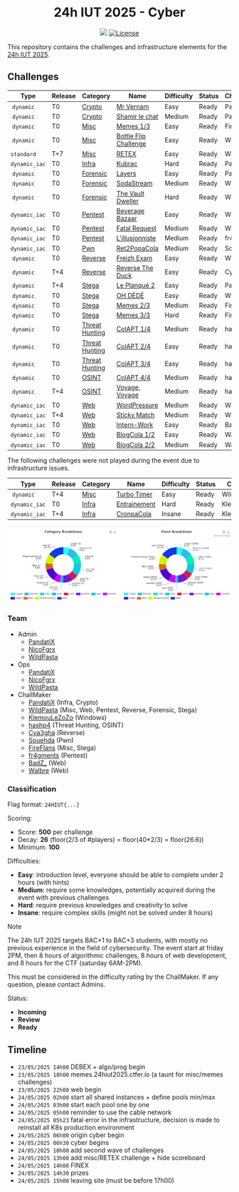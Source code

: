 <div align="center">
    <h1>24h IUT 2025 - Cyber</h1>
    <a href="https://discord.com/channels/1333366010232705097/1333366010753056831"><img src="https://img.shields.io/badge/discord-24hiut25-5865F2?style=for-the-badge&logo=discord"></a>
    <a href=""><img src="https://img.shields.io/github/license/ctfer-io/24hiut2025?style=for-the-badge" alt="License"></a>
</div>

This repository contains the challenges and infrastructure elements for the [24h IUT 2025](https://24hinfo.iut.fr/).

## Challenges

| Type          | Release | Category                                    | Name                                                            | Difficulty | Status   | ChallMaker   |
|---------------|---------|---------------------------------------------|-----------------------------------------------------------------|------------|----------|--------------|
| `dynamic`     | T0      | [Crypto](challenges/crypto)                 | [Mr Vernam](challenges/crypto/vernam/)                          | Easy       | Ready    | PandatiX     |
| `dynamic`     | T0      | [Crypto](challenges/crypto)                 | [Shamir le chat](challenges/crypto/shamir/)                     | Medium     | Ready    | PandatiX     |
| `dynamic`     | T0      | [Misc](challenges/misc)                     | [Memes 1/3](challenges/misc/memes_1/)                           | Easy       | Ready    | FireFlan     |
| `dynamic`     | T0      | [Misc](challenges/misc)                     | [Bottle Flip Challenge](challenges/misc/bottle-flip-challenge/) | Easy       | Ready    | WildPasta    |
| `standard`    | T+7     | [Misc](challenges/misc)                     | [RETEX](challenges/misc/retex/)                                 | Easy       | Ready    | WildPasta    |
| `dynamic_iac` | T0      | [Infra](challenges/infra)                   | [Kubrac](challenges/infra/kubrac/)                              | Hard       | Ready    | PandatiX     |
| `dynamic`     | T0      | [Forensic](challenges/forensic)             | [Layers](challenges/forensic/layers/)                           | Easy       | Ready    | PandatiX     |
| `dynamic`     | T0      | [Forensic](challenges/forensic)             | [SodaStream](challenges/forensic/sodastream/)                   | Medium     | Ready    | WildPasta    |
| `dynamic`     | T0      | [Forensic](challenges/forensic)             | [The Vault Dweller](challenges/forensic/the-vault-dweller/)     | Hard       | Ready    | WildPasta    |
| `dynamic_iac` | T0      | [Pentest](challenges/pentest)               | [Beverage Bazaar](challenges/pentest/beverage-bazaar/)          | Easy       | Ready    | WildPasta    |
| `dynamic_iac` | T0      | [Pentest](challenges/pentest)               | [Fatal Request](challenges/pentest/fatal-request/)              | Medium     | Ready    | WildPasta    |
| `dynamic_iac` | T0      | [Pentest](challenges/pentest)               | [L'illusionniste](challenges/pentest/illusionniste/)            | Medium     | Ready    | fr4gments    |
| `dynamic_iac` | T0      | [Pwn](challenges/pwn)                       | [Ret2PopaCola](challenges/pwn/ret2popacola/)                    | Medium     | Ready    | Souehda      |
| `dynamic`     | T0      | [Reverse](challenges/reverse)               | [Freizh Exam](challenges/reverse/freizh-exam/)                  | Easy       | Ready    | WildPasta    |
| `dynamic`     | T+4     | [Reverse](challenges/reverse)               | [Reverse The Duck](challenges/reverse/Reverse_The_Duck/)        | Easy       | Ready    | Cya3gha      |
| `dynamic`     | T+4     | [Stega](challenges/stega)                   | [Le Planqué 2](challenges/stega/le-planque-2/)                  | Easy       | Ready    | PandatiX     |
| `dynamic`     | T0      | [Stega](challenges/stega)                   | [OH DÉDÉ](challenges/stega/oh-dede/)                            | Easy       | Ready    | WildPasta    |
| `dynamic`     | T0      | [Stega](challenges/stega)                   | [Memes 2/3](challenges/stega/memes_2/)                          | Medium     | Ready    | FireFlan     |
| `dynamic`     | T0      | [Stega](challenges/stega)                   | [Memes 3/3](challenges/stega/memes_3/)                          | Hard       | Ready    | FireFlan     | 
| `dynamic`     | T0      | [Threat Hunting](challenges/threat-hunting) | [ColAPT 1/4](challenges/threat-hunting/1_ColaAPT/)              | Medium     | Ready    | hashp4       |
| `dynamic`     | T0      | [Threat Hunting](challenges/threat-hunting) | [ColAPT 2/4](challenges/threat-hunting/2_ColAPT/)               | Easy       | Ready    | hashp4       |
| `dynamic`     | T0      | [Threat Hunting](challenges/threat-hunting) | [ColAPT 3/4](challenges/threat-hunting/3_ColAPT/)               | Easy       | Ready    | hashp4       |
| `dynamic`     | T0      | [OSINT](challenges/osint)                   | [ColAPT 4/4](challenges/osint/4_ColAPT/)                        | Medium     | Ready    | hashp4       |
| `dynamic`     | T+4     | [OSINT](challenges/osint)                   | [Voyage, Voyage](challenges/osint/voyage-voyage/)               | Medium     | Ready    | hashp4       |
| `dynamic_iac` | T0      | [Web](challenges/web)                       | [WordPressure](challenges/web/wordpressure/)                    | Medium     | Ready    | WildPasta    |
| `dynamic_iac` | T+4     | [Web](challenges/web)                       | [Sticky Match](challenges/web/sticky-match/)                    | Medium     | Ready    | WildPasta    |
| `dynamic_iac` | T0      | [Web](challenges/web)                       | [Intern-Work](challenges/web/Intern-Work/)                      | Easy       | Ready    | BadZ_        |
| `dynamic_iac` | T0      | [Web](challenges/web)                       | [BlogCola 1/2](challenges/web/blog_cola_1_2/)                   | Easy       | Ready    | Walbre       |
| `dynamic_iac` | T0      | [Web](challenges/web)                       | [BlogCola 2/2](challenges/web/blog_cola_2_2/)                   | Medium     | Ready    | Walbre       |

The following challenges were not played during the event due to infrastructure issues.

| Type          | Release | Category                                    | Name                                                            | Difficulty | Status   | ChallMaker   |
|---------------|---------|---------------------------------------------|-----------------------------------------------------------------|------------|----------|--------------|
| `dynamic`     | T+4     | [Misc](challenges/misc)                     | [Turbo Timer](challenges/misc/turbo-timer/)                     | Easy       | Ready    | WildPasta    |
| `dynamic_iac` | T0      | [Infra](challenges/infra)                   | [Entrainement](challenges/infra/entrainement/)                  | Hard       | Ready    | KlemouLeZoZo |
| `dynamic_iac` | T+4     | [Infra](challenges/infra)                   | [CronpaCola](challenges/infra/cronpa-cola/)                     | Insane     | Ready    | KlemouLeZoZo |

<div align="center">
    <img src="challenges/overview.png">
</div>

### Team

- Admin
  - [PandatiX](https://github.com/pandatix)
  - [NicoFgrx](https://github.com/NicoFgrx)
  - [WildPasta](https://github.com/wildpasta)
- Ops
  - [PandatiX](https://github.com/pandatix)
  - [NicoFgrx](https://github.com/NicoFgrx)
  - [WildPasta](https://github.com/wildpasta)
- ChallMaker
  - [PandatiX](https://github.com/pandatix) (Infra, Crypto)
  - [WildPasta](https://github.com/wildpasta) (Misc, Web, Pentest, Reverse, Forensic, Stega)
  - [KlemouLeZoZo](https://kleman.pw/) (Windows)
  - [hashp4](https://x.com/hashp4_) (Threat Hunting, OSINT)
  - [Cya3gha](https://github.com/Cya3gha) (Reverse)
  - [Souehda](https://github.com/Souehda) (Pwn)
  - [FireFlans](https://github.com/FireFlans) (Misc, Stega)
  - [fr4gments](https://github.com/fr4gments) (Pentest)
  - [BadZ_](https://github.com/BadZzzzzzzz) (Web)
  - [Walbre](https://github.com/Walbre) (Web)

### Classification

Flag format: `24HIUT{...}`

Scoring:
- Score: **500** per challenge
- Decay: **26** (floor(2/3 of #players) = floor(40*2/3) = floor(26.6))
- Minimum: **100**

Difficulties:
- **Easy**: introduction level, everyone should be able to complete under 2 hours (with hints)
- **Medium**: require some knowledges, potentially acquired during the event with previous challenges
- **Hard**: require previous knowledges and creativity to solve
- **Insane**: require complex skills (might not be solved under 8 hours)

> [!NOTE]
> The 24h IUT 2025 targets BAC+1 to BAC+3 students, with mostly no previous experience in the field of cybersecurity.
> The event start at friday 2PM, then 8 hours of algorithmic challenges, 8 hours of web development, and 8 hours for the CTF (saturday 6AM-2PM).
>
> This must be considered in the difficulty rating by the ChallMaker. If any question, please contact Admins.

Status:
- **Incoming**
- **Review**
- **Ready**

## Timeline

- `23/05/2025 14h00` DEBEX + algo/prog begin
- `23/05/2025 18h00` memes.24hiut2025.ctfer.io (a taunt for misc/memes challenges)
- `23/05/2025 22h00` web begin
- `24/05/2025 02h00` start all shared instances + define pools min/max
- `24/05/2025 03h00` start each pool one by one
- `24/05/2025 05h00` reminder to use the cable network
- `24/05/2025 05h23` fatal error in the infrastructure, decision is made to reinstall all K8s production environment
- `24/05/2025 06h00` origin cyber begin
- `24/05/2025 06h30` cyber begins
- `24/05/2025 10h00` add second wave of challenges
- `24/05/2025 13h00` add misc/RETEX challenge + hide scoreboard
- `24/05/2025 14h00` FINEX
- `24/05/2025 14h30` prizes
- `24/05/2025 15h00` leaving site (must be before 17h00)
